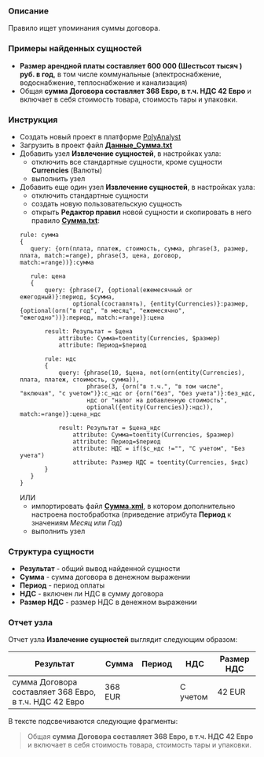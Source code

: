 ﻿### Описание
Правило ищет упоминания суммы договора.

### Примеры найденных сущностей
* **Размер арендной платы составляет 600 000 (Шестьсот тысяч ) руб. в год**, в том числе коммунальные (электроснабжение, водоснабжение, теплоснабжение и канализация)
* Общая **сумма Договора составляет 368 Евро, в т.ч. НДС 42 Евро** и включает в себя стоимость товара, стоимость тары и упаковки.

### Инструкция
* Создать новый проект в платформе [PolyAnalyst](https://www.megaputer.ru/produkti/)
* Загрузить в проект файл [**Данные_Сумма.txt**](Данные_Сумма.txt)
* Добавить узел **Извлечение сущностей**, в настройках узла:
	* отключить все стандартные сущности, кроме сущности **Currencies** (Валюты)
	* выполнить узел
* Добавить еще один узел **Извлечение сущностей**, в настройках узла:
	 * отключить стандартные сущности
	 * создать новую пользовательскую сущность
	 * открыть **Редактор правил** новой сущности и скопировать в него правило [**Сумма.txt**](Сумма.txt):
	 ```
	rule: сумма
	{
		query: {orn(плата, платеж, стоимость, сумма, phrase(3, размер, плата, match:=range), phrase(3, цена, договор, match:=range))}:сумма
		
		rule: цена
		{
			query: {phrase(7, {optional(ежемесячный or ежегодный)}:период, $сумма, 
					optional(составлять), {entity(Currencies)}:размер, {optional(orn("в год", "в месяц", "ежемесячно", "ежегодно"))}:период, match:=range)}:цена
			
			result: Результат = $цена
				attribute: Сумма=toentity(Currencies, $размер)
				attribute: Период=$период
			
			rule: ндс
			{
				query: {phrase(10, $цена, not(orn(entity(Currencies), плата, платеж, стоимость, сумма)), 
						phrase(3, {orn("в т.ч.", "в том числе", "включая", "с учетом")}:с_ндс or {orn("без", "без учета")}:без_ндс, 
						ндс or "налог на добавленную стоимость", 
						optional({entity(Currencies)}:ндс)), match:=range)}:цена_ндс
				
				result: Результат = $цена_ндс
					attribute: Сумма=toentity(Currencies, $размер)
					attribute: Период=$период
					attribute: НДС = if($с_ндс !="", "С учетом", "Без учета")
					attribute: Размер НДС = toentity(Currencies, $ндс)
			} 
		}
	}
	```
     ИЛИ
  * импортировать файл [**Сумма.xml**](Сумма.xml), в котором дополнительно настроена постобработка (приведение атрибута  **Период** к значениям *Месяц* или *Год*)
  * выполнить узел

### Структура сущности
* **Результат** - общий вывод найденной сущности
* **Сумма** - сумма договора в денежном выражении
*  **Период** - период оплаты
*  **НДС** - включен ли НДС в сумму договора
*  **Размер НДС** - размер НДС в денежном выражении

### Отчет узла
Отчет узла **Извлечение сущностей** выглядит следующим образом:

| Результат | Сумма | Период |	НДС | Размер НДС | 
| ------ | ------ | ------ | ------ | ------ |
| сумма Договора составляет 368 Евро, в т.ч. НДС 42 Евро | 368 EUR | | С учетом | 42 EUR |

В тексте подсвечиваются следующие фрагменты:
> Общая **сумма Договора составляет 368 Евро, в т.ч. НДС 42 Евро** и включает в себя стоимость товара, стоимость тары и упаковки.
